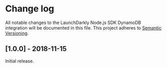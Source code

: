 # Change log

All notable changes to the LaunchDarkly Node.js SDK DynamoDB integration will be documented in this file. This project adheres to [Semantic Versioning](http://semver.org).

## [1.0.0] - 2018-11-15

Initial release.
